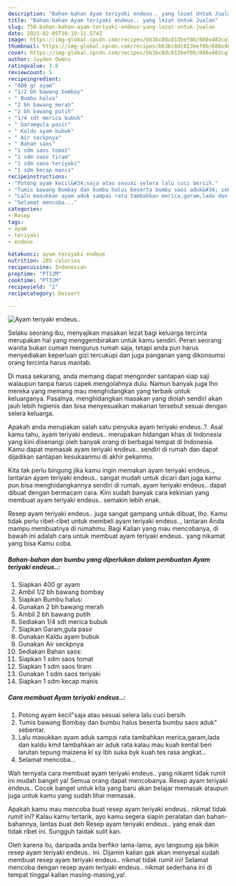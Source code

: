 ```yaml
---
description: "Bahan-bahan Ayam teriyaki endeus.. yang lezat Untuk Jualan"
title: "Bahan-bahan Ayam teriyaki endeus.. yang lezat Untuk Jualan"
slug: 750-bahan-bahan-ayam-teriyaki-endeus-yang-lezat-untuk-jualan
date: 2021-02-05T16:19:11.574Z
image: https://img-global.cpcdn.com/recipes/bb3bc8dc013bef0b/680x482cq70/ayam-teriyaki-endeus-foto-resep-utama.jpg
thumbnail: https://img-global.cpcdn.com/recipes/bb3bc8dc013bef0b/680x482cq70/ayam-teriyaki-endeus-foto-resep-utama.jpg
cover: https://img-global.cpcdn.com/recipes/bb3bc8dc013bef0b/680x482cq70/ayam-teriyaki-endeus-foto-resep-utama.jpg
author: Jayden Owens
ratingvalue: 3.8
reviewcount: 5
recipeingredient:
- "400 gr ayam"
- "1/2 bh bawang bombay"
- " Bumbu halus"
- "2 bh bawang merah"
- "2 bh bawang putih"
- "1/4 sdt merica bubuk"
- " Garamgula pasir"
- " Kaldu ayam bubuk"
- " Air seckpnya"
- " Bahan saos"
- "1 sdm saos tomat"
- "1 sdm saos tiram"
- "1 sdm saos teriyaki"
- "1 sdm kecap manis"
recipeinstructions:
- "Potong ayam kecil&#34;saja atau sesuai selera lalu cuci bersih."
- "Tumis bawang Bombay dan bumbu halus beserta bumbu saos aduk&#34; sebentar."
- "Lalu masukkan ayam aduk sampai rata tambahkan merica,garam,lada dan kaldu kmd tambahkan air aduk rata kalau mau kuah kental beri larutan tepung maizena kl sy lbh suka byk kuah.tes rasa angkat..."
- "Selamat mencoba..."
categories:
- Resep
tags:
- ayam
- teriyaki
- endeus

katakunci: ayam teriyaki endeus 
nutrition: 285 calories
recipecuisine: Indonesian
preptime: "PT12M"
cooktime: "PT32M"
recipeyield: "2"
recipecategory: Dessert

---
```



![Ayam teriyaki endeus..](https://img-global.cpcdn.com/recipes/bb3bc8dc013bef0b/680x482cq70/ayam-teriyaki-endeus-foto-resep-utama.jpg)

Selaku seorang ibu, menyajikan masakan lezat bagi keluarga tercinta merupakan hal yang menggembirakan untuk kamu sendiri. Peran seorang  wanita bukan cuman mengurus rumah saja, tetapi anda pun harus menyediakan keperluan gizi tercukupi dan juga panganan yang dikonsumsi orang tercinta harus mantab.

Di masa  sekarang, anda memang dapat mengorder santapan siap saji walaupun tanpa harus capek mengolahnya dulu. Namun banyak juga lho mereka yang memang mau menghidangkan yang terbaik untuk keluarganya. Pasalnya, menghidangkan masakan yang diolah sendiri akan jauh lebih higienis dan bisa menyesuaikan makanan tersebut sesuai dengan selera keluarga. 



Apakah anda merupakan salah satu penyuka ayam teriyaki endeus..?. Asal kamu tahu, ayam teriyaki endeus.. merupakan hidangan khas di Indonesia yang kini disenangi oleh banyak orang di berbagai tempat di Indonesia. Kamu dapat memasak ayam teriyaki endeus.. sendiri di rumah dan dapat dijadikan santapan kesukaanmu di akhir pekanmu.

Kita tak perlu bingung jika kamu ingin memakan ayam teriyaki endeus.., lantaran ayam teriyaki endeus.. sangat mudah untuk dicari dan juga kamu pun bisa menghidangkannya sendiri di rumah. ayam teriyaki endeus.. dapat dibuat dengan bermacam cara. Kini sudah banyak cara kekinian yang membuat ayam teriyaki endeus.. semakin lebih enak.

Resep ayam teriyaki endeus.. juga sangat gampang untuk dibuat, lho. Kamu tidak perlu ribet-ribet untuk membeli ayam teriyaki endeus.., lantaran Anda mampu membuatnya di rumahmu. Bagi Kalian yang mau mencobanya, di bawah ini adalah cara untuk membuat ayam teriyaki endeus.. yang nikamat yang bisa Kamu coba.

<!--inarticleads1-->

##### Bahan-bahan dan bumbu yang diperlukan dalam pembuatan Ayam teriyaki endeus..:

1. Siapkan 400 gr ayam
1. Ambil 1/2 bh bawang bombay
1. Siapkan  Bumbu halus:
1. Gunakan 2 bh bawang merah
1. Ambil 2 bh bawang putih
1. Sediakan 1/4 sdt merica bubuk
1. Siapkan  Garam,gula pasir
1. Gunakan  Kaldu ayam bubuk
1. Gunakan  Air seckpnya
1. Sediakan  Bahan saos:
1. Siapkan 1 sdm saos tomat
1. Siapkan 1 sdm saos tiram
1. Gunakan 1 sdm saos teriyaki
1. Siapkan 1 sdm kecap manis




<!--inarticleads2-->

##### Cara membuat Ayam teriyaki endeus..:

1. Potong ayam kecil&#34;saja atau sesuai selera lalu cuci bersih.
1. Tumis bawang Bombay dan bumbu halus beserta bumbu saos aduk&#34; sebentar.
1. Lalu masukkan ayam aduk sampai rata tambahkan merica,garam,lada dan kaldu kmd tambahkan air aduk rata kalau mau kuah kental beri larutan tepung maizena kl sy lbh suka byk kuah.tes rasa angkat...
1. Selamat mencoba...




Wah ternyata cara membuat ayam teriyaki endeus.. yang nikamt tidak rumit ini mudah banget ya! Semua orang dapat mencobanya. Resep ayam teriyaki endeus.. Cocok banget untuk kita yang baru akan belajar memasak ataupun juga untuk kamu yang sudah lihai memasak.

Apakah kamu mau mencoba buat resep ayam teriyaki endeus.. nikmat tidak rumit ini? Kalau kamu tertarik, ayo kamu segera siapin peralatan dan bahan-bahannya, lantas buat deh Resep ayam teriyaki endeus.. yang enak dan tidak ribet ini. Sungguh taidak sulit kan. 

Oleh karena itu, daripada anda berfikir lama-lama, ayo langsung aja bikin resep ayam teriyaki endeus.. ini. Dijamin kalian gak akan menyesal sudah membuat resep ayam teriyaki endeus.. nikmat tidak rumit ini! Selamat mencoba dengan resep ayam teriyaki endeus.. nikmat sederhana ini di tempat tinggal kalian masing-masing,ya!.


